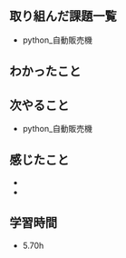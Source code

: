 ## 取り組んだ課題一覧  
- python_自動販売機

## わかったこと


## 次やること
- python_自動販売機

## 感じたこと
- 
- 

## 学習時間
- 5.70h
